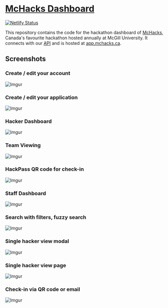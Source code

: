 # [McHacks Dashboard](https://app.mchacks.ca)

[![Netlify Status](https://api.netlify.com/api/v1/badges/909350ee-5bb5-47c4-88e3-81c1de52db92/deploy-status)](https://app.netlify.com/sites/mchacks-dashboard/deploys)

This repository contains the code for the hackathon dashboard of [McHacks](https://mchacks.ca), Canada's favourite hackathon hosted annually at McGill University. It connects with our [API](https://github.com/hackmcgill/hackerAPI) and is hosted at [app.mchacks.ca](https://app.mchacks.ca).



## Screenshots

### Create / edit your account

![Imgur](https://imgur.com/SquZyex.png)

### Create / edit your application

![Imgur](https://imgur.com/gsyu6Xu.jpg)

### Hacker Dashboard

![Imgur](https://i.imgur.com/SuCcHuU.png)

### Team Viewing

![Imgur](https://imgur.com/Zzbnd3o.png)

### HackPass QR code for check-in

![Imgur](https://imgur.com/pCFlgJc.png)

### Staff Dashboard

![Imgur](https://imgur.com/MoZykrc.png)

### Search with filters, fuzzy search

![Imgur](https://imgur.com/GGoUXQm.png)

### Single hacker view modal

![Imgur](https://imgur.com/DrqP79P.png)

### Single hacker view page

![Imgur](https://imgur.com/ZyAebHZ.png)

### Check-in via QR code or email

![Imgur](https://imgur.com/6NSChzs.png)
